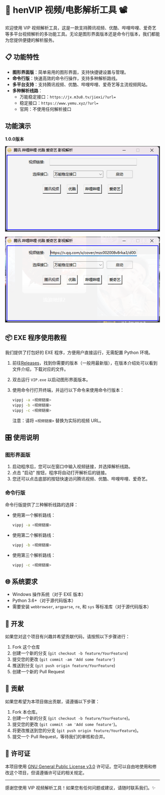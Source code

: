 # 🎥 henVIP 视频/电影解析工具  📽️

欢迎使用 VIP 视频解析工具，这是一款支持腾讯视频、优酷、哔哩哔哩、爱奇艺等多平台视频解析的多功能工具。无论是图形界面版本还是命令行版本，我们都能为您提供便捷的解析服务。

## 📋 功能特性

- **图形界面版**：简单易用的图形界面，支持快捷键设置与管理。
- **命令行版**：快速高效的命令行操作，支持多种解析路线。
- **多平台支持**：支持腾讯视频、优酷、哔哩哔哩、爱奇艺等主流视频网站。
- **多种解析线路**：
  - 万能稳定接口：`https://jx.m3u8.tv/jiexi/?url=`
  - 稳定接口：`https://www.yemu.xyz/?url=`
  - 官网：不使用任何解析接口

## 功能演示

**1.0.0版本**

![image](image/image-8.png)

![image](image/image-9.png)



## 📦 EXE 程序使用教程

我们提供了打包好的 EXE 程序，方便用户直接运行，无需配置 Python 环境。

1. 前往[Releases](https://github.com/chenhen666/henVIP/releases)，找到你需要的版本（一般用最新版），在版本介绍处可以看到文件介绍，下载对应的文件。
2. 双击运行 `VIP.exe` 以启动图形界面版本。
3. 使用命令行打开终端，并运行以下命令来使用命令行版本：
   
   ```bash
   vippj -a <视频链接>
   vippj -b <视频链接>
   vippj -c <视频链接>
   ```
   
   注意：请将 `<视频链接>` 替换为实际的视频 URL。

## 🎛️ 使用说明

### 图形界面版

1. 启动程序后，您可以在窗口中输入视频链接，并选择解析线路。
2. 点击 "启动" 按钮，程序将自动打开解析后的链接。
3. 您还可以点击底部的按钮快速访问腾讯视频、优酷、哔哩哔哩、爱奇艺。

### 命令行版

命令行版提供了三种解析线路的选择：

- 使用第一个解析路线：
  
  ```bash
  vippj -a <视频链接>
  ```
- 使用第二个解析路线：
  
  ```bash
  vippj -b <视频链接>
  ```
- 使用第三个解析路线：
  
  ```bash
  vippj -c <视频链接>
  ```

## 🌐 系统要求

- Windows 操作系统（对于 EXE 版本）
- Python 3.6+（对于源代码版本）
- 需要安装 `webbrowser`, `argparse`, `re`, 和 `sys` 等标准库（对于源代码版本）

## 🔧 开发

如果您对这个项目有兴趣并希望贡献代码，请按照以下步骤进行：

1. Fork 这个仓库
2. 创建一个新的分支 (`git checkout -b feature/YourFeature`)
3. 提交您的更改 (`git commit -am 'Add some feature'`)
4. 推送到分支 (`git push origin feature/YourFeature`)
5. 创建一个新的 Pull Request

## 📜 贡献

如果您希望为本项目做出贡献，请遵循以下步骤：

1. Fork 本仓库。
2. 创建一个新的分支 (`git checkout -b feature/YourFeature`)。
3. 提交您的更改 (`git commit -am 'Add some feature'`)。
4. 将更改推送到您的分支 (`git push origin feature/YourFeature`)。
5. 提交一个 Pull Request，等待我们的审核和合并。

## 📜 许可证

本项目使用 [GNU General Public License v3.0](https://www.gnu.org/licenses/gpl-3.0.zh-cn.html) 许可证。您可以自由地使用和修改这个项目，但请遵循许可证的相关规定。

---

感谢您使用 VIP 视频解析工具！如果您有任何问题或建议，请随时联系我们。✨



